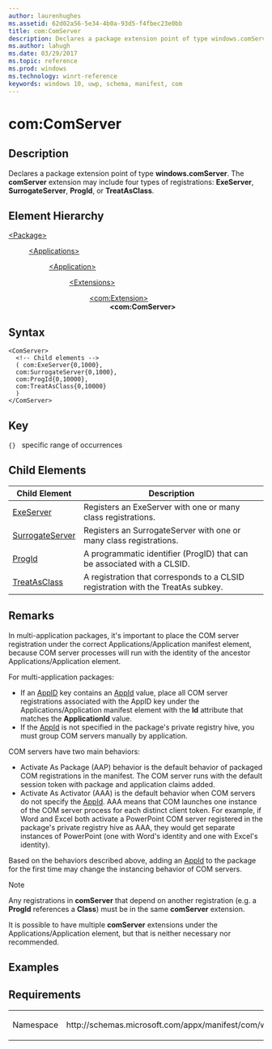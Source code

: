 ```yaml
---
author: laurenhughes
ms.assetid: 62d02a56-5e34-4b0a-93d5-f4fbec23e0bb
title: com:ComServer
description: Declares a package extension point of type windows.comServer.
ms.author: lahugh
ms.date: 03/29/2017
ms.topic: reference
ms.prod: windows
ms.technology: winrt-reference
keywords: windows 10, uwp, schema, manifest, com
---
```


# com:ComServer

## Description
Declares a package extension point of type **windows.comServer**. The **comServer** extension may include four types of registrations: **ExeServer**, **SurrogateServer**, **ProgId**, or **TreatAsClass**.

## Element Hierarchy
<dl>
<dt><a href="element-package.md">&lt;Package&gt;</a></dt>
<dd>
<dl>
<dt><a href="element-applications.md">&lt;Applications&gt;</a></dt>
<dd>
<dl>
<dt><a href="element-application.md">&lt;Application&gt;</a></dt>
<dd>
<dl>
<dt><a href="element-1-extensions.md">&lt;Extensions&gt;</a></dt>
<dd>
<dl>
<dt><a href="element-com-extension.md">&lt;com:Extension&gt;</a></dt>
<dd><b>&lt;com:ComServer&gt;</b></dd>
</dl>
</dd>
</dl>
</dd>
</dl>
</dd>
</dl>
</dd>
</dl>


## Syntax
```syntax
<ComServer>
  <!-- Child elements -->
  ( com:ExeServer{0,1000},
  com:SurrogateServer{0,1000},
  com:ProgId{0,10000},
  com:TreatAsClass{0,10000}
  )
</ComServer>
```

## Key
`{}`   specific range of occurrences

## Child Elements

| Child Element | Description |
|---------------|-------------|
| [ExeServer](element-com-exeserver.md) | Registers an ExeServer with one or many class registrations. |
| [SurrogateServer](element-com-surrogateserver.md) | Registers an SurrogateServer with one or many class registrations. |
| [ProgId](element-com-progid.md) | A programmatic identifier (ProgID) that can be associated with a CLSID. |
| [TreatAsClass](element-com-treatasclass.md) | A registration that corresponds to a CLSID registration with the TreatAs subkey. | 


## Remarks
In multi-application packages, it's important to place the COM server registration under the correct Applications/Application manifest element, because COM server processes will run with the identity of the ancestor Applications/Application element.

For multi-application packages:
- If an [AppID](https://msdn.microsoft.com/library/windows/desktop/ms682359.aspx) key contains an [AppId](https://msdn.microsoft.com/library/windows/desktop/ms688754.aspx) value, place all COM server registrations associated with the AppID key under the Applications/Application manifest element with the **Id** attribute that matches the **ApplicationId** value.
- If the [AppId](https://msdn.microsoft.com/library/windows/desktop/ms688754.aspx) is not specified in the package's private registry hive, you must group COM servers manually by application. 

COM servers have two main behaviors:
- Activate As Package (AAP) behavior is the default behavior of packaged COM registrations in the manifest. The COM server runs with the default session token with package and application claims added.
- Activate As Activator (AAA) is the default behavior when COM servers do not specify the [AppId](https://msdn.microsoft.com/library/windows/desktop/ms688754.aspx). AAA means that COM launches one instance of the COM server process for each distinct client token. For example, if Word and Excel both activate a PowerPoint COM server registered in the package's private registry hive as AAA, they would get separate instances of PowerPoint (one with Word's identity and one with Excel's identity).

Based on the behaviors described above, adding an [AppId](https://msdn.microsoft.com/library/windows/desktop/ms688754.aspx) to the package for the first time may change the instancing behavior of COM servers.

> [!NOTE]
> Any registrations in **comServer** that depend on another registration (e.g. a **ProgId** references a **Class**) must be in the same **comServer** extension. 

It is possible to have multiple **comServer** extensions under the Applications/Application element, but that is neither necessary nor recommended.

## Examples

## Requirements

<table>
<colgroup>
<col width="50%" />
<col width="50%" />
</colgroup>
<tbody>
<tr class="odd">
<td><p>Namespace</p></td>
<td><p>http://schemas.microsoft.com/appx/manifest/com/windows10</p></td>
</tr>
</tbody>
</table>

